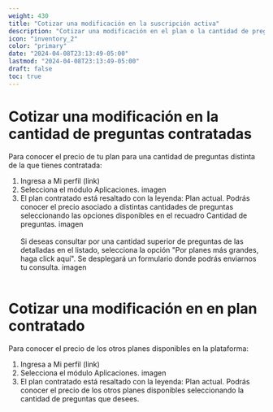 ```yaml
---
weight: 430
title: "Cotizar una modificación en la suscripción activa"
description: "Cotizar una modificación en el plan o la cantidad de preguntas contratadas"
icon: "inventory_2"
color: "primary"
date: "2024-04-08T23:13:49-05:00"
lastmod: "2024-04-08T23:13:49-05:00"
draft: false
toc: true
---
```

# Cotizar una modificación en la cantidad de preguntas contratadas

Para conocer el precio de tu plan para una cantidad de preguntas distinta de la que tienes contratada:
1. Ingresa a Mi perfil (link)
2. Selecciona el módulo Aplicaciones.
imagen
3. El plan contratado está resaltado con la leyenda: Plan actual. Podrás conocer el precio asociado a distintas cantidades de preguntas seleccionando las opciones disponibles en el recuadro Cantidad de preguntas.
imagen
<br></br>
Si deseas consultar por una cantidad superior de preguntas de las detalladas en el listado, selecciona la opción "Por planes más grandes, haga click aquí". Se desplegará un formulario donde podrás enviarnos tu consulta. 
imagen
<br></br>

# Cotizar una modificación en en plan contratado

Para conocer el precio de los otros planes disponibles en la plataforma:
1. Ingresa a Mi perfil (link)
2. Selecciona el módulo Aplicaciones.
imagen
3. El plan contratado está resaltado con la leyenda: Plan actual. Podrás conocer el precio de los otros planes disponibles seleccionando la cantidad de preguntas que desees.
 